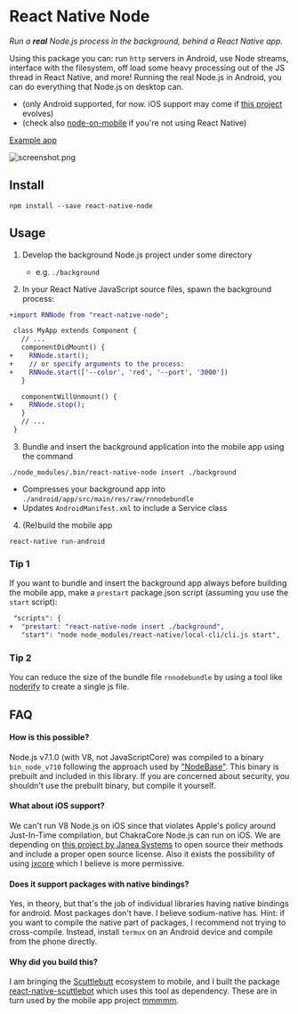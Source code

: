 # React Native Node

*Run a **real** Node.js process in the background, behind a React Native app.*

Using this package you can: run `http` servers in Android, use Node streams, interface with the filesystem, off load some heavy processing out of the JS thread in React Native, and more! Running the real Node.js in Android, you can do everything that Node.js on desktop can.

- (only Android supported, for now. iOS support may come if [this project](http://www.janeasystems.com/blog/node-js-meets-ios/) evolves)
- (check also [node-on-mobile](https://github.com/node-on-mobile/node-on-android) if you're not using React Native)

[Example app](./example)

![screenshot.png](./screenshot.png)

## Install

```
npm install --save react-native-node
```

## Usage

1. Develop the background Node.js project under some directory
    - e.g. `./background`

2. In your React Native JavaScript source files, spawn the background process:

```diff
+import RNNode from "react-native-node";

 class MyApp extends Component {
   // ...
   componentDidMount() {
+    RNNode.start();
+    // or specify arguments to the process:
+    RNNode.start(['--color', 'red', '--port', '3000'])
   }

   componentWillUnmount() {
+    RNNode.stop();
   }
   // ...
 }
```

3. Bundle and insert the background application into the mobile app using the command

```
./node_modules/.bin/react-native-node insert ./background
```

- Compresses your background app into `./android/app/src/main/res/raw/rnnodebundle`
- Updates `AndroidManifest.xml` to include a Service class

4. (Re)build the mobile app

```
react-native run-android
```

### Tip 1

If you want to bundle and insert the background app always before building the mobile app, make a `prestart` package.json script (assuming you use the `start` script):

```diff
 "scripts": {
+  "prestart: "react-native-node insert ./background",
   "start": "node node_modules/react-native/local-cli/cli.js start",
```

### Tip 2

You can reduce the size of the bundle file `rnnodebundle` by using a tool like [noderify](https://www.npmjs.com/package/noderify) to create a single js file.

## FAQ

#### How is this possible?

Node.js v7.1.0 (with V8, not JavaScriptCore) was compiled to a binary `bin_node_v710` following the approach used by ["NodeBase"](https://github.com/dna2github/NodeBase). This binary is prebuilt and included in this library. If you are concerned about security, you shouldn't use the prebuilt binary, but compile it yourself.

#### What about iOS support?

We can't run V8 Node.js on iOS since that violates Apple's policy around Just-In-Time compilation, but ChakraCore Node.js can run on iOS. We are depending on [this project by Janea Systems](http://www.janeasystems.com/blog/node-js-meets-ios/) to open source their methods and include a proper open source license. Also it exists the possibility of using [jxcore](https://github.com/jxcore/jxcore) which I believe is more permissive.

#### Does it support packages with native bindings?

Yes, in theory, but that's the job of individual libraries having native bindings for android. Most packages don't have. I believe sodium-native has. Hint: if you want to compile the native part of packages, I recommend not trying to cross-compile. Instead, install `termux` on an Android device and compile from the phone directly.

#### Why did you build this?

I am bringing the [Scuttlebutt](https://www.scuttlebutt.nz/) ecosystem to mobile, and I built the package [react-native-scuttlebot](https://github.com/ssbc/react-native-scuttlebot) which uses this tool as dependency. These are in turn used by the mobile app project [mmmmm](https://github.com/staltz/mmmmm-mobile).

